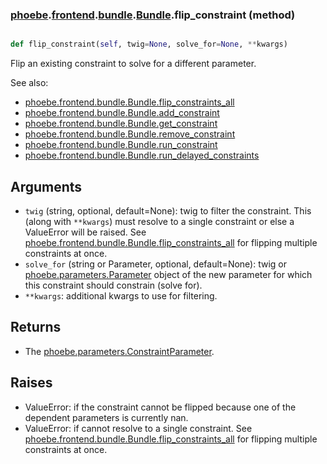 ### [phoebe](phoebe.md).[frontend](phoebe.frontend.md).[bundle](phoebe.frontend.bundle.md).[Bundle](phoebe.frontend.bundle.Bundle.md).flip_constraint (method)


```py

def flip_constraint(self, twig=None, solve_for=None, **kwargs)

```



Flip an existing constraint to solve for a different parameter.

See also:
* [phoebe.frontend.bundle.Bundle.flip_constraints_all](phoebe.frontend.bundle.Bundle.flip_constraints_all.md)
* [phoebe.frontend.bundle.Bundle.add_constraint](phoebe.frontend.bundle.Bundle.add_constraint.md)
* [phoebe.frontend.bundle.Bundle.get_constraint](phoebe.frontend.bundle.Bundle.get_constraint.md)
* [phoebe.frontend.bundle.Bundle.remove_constraint](phoebe.frontend.bundle.Bundle.remove_constraint.md)
* [phoebe.frontend.bundle.Bundle.run_constraint](phoebe.frontend.bundle.Bundle.run_constraint.md)
* [phoebe.frontend.bundle.Bundle.run_delayed_constraints](phoebe.frontend.bundle.Bundle.run_delayed_constraints.md)

Arguments
----------
* `twig` (string, optional, default=None): twig to filter the constraint.
    This (along with `**kwargs`) must resolve to a single constraint or
    else a ValueError will be raised.  See
    [phoebe.frontend.bundle.Bundle.flip_constraints_all](phoebe.frontend.bundle.Bundle.flip_constraints_all.md) for flipping
    multiple constraints at once.
* `solve_for` (string or Parameter, optional, default=None): twig or
    [phoebe.parameters.Parameter](phoebe.parameters.Parameter.md) object of the new parameter for which
    this constraint should constrain (solve for).
* `**kwargs`: additional kwargs to use for filtering.

Returns
---------
* The [phoebe.parameters.ConstraintParameter](phoebe.parameters.ConstraintParameter.md).

Raises
--------
* ValueError: if the constraint cannot be flipped because one of the
    dependent parameters is currently nan.
* ValueError: if cannot resolve to a single constraint.  See
    [phoebe.frontend.bundle.Bundle.flip_constraints_all](phoebe.frontend.bundle.Bundle.flip_constraints_all.md) for flipping
    multiple constraints at once.

